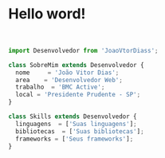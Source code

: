 <h1>Hello word!</h1><br>

```js
import Desenvolvedor from 'JoaoVtorDiass';

class SobreMim extends Desenvolvedor {
  nome     = 'João Vitor Dias';
  area    = 'Desenvolvedor Web';
  trabalho  = 'BMC Active';
  local = 'Presidente Prudente - SP';
}

class Skills extends Desenvolvedor {
  linguagens  = ['Suas linguagens'];
  bibliotecas  = ['Suas bibliotecas'];
  frameworks = ['Seus frameworks'];
}
```

<!--<br>
<p>Meu nome é <strong color='red'>João Vitor Dias</strong> e sou desenvolvedor <strong>FullStack!</strong></p>
<br>

<p>Atualmente trabalho com as seguintes Tecnologias na empresa <a href="www.google.com" target="_blank">BMC Active</a>:</p>
<ul>
  <li>Html/Css</li>
  <li>JavaScript</li>
  <li>PHP</li>
  <li>Oracle SQL</li>
  <li>Postgres SQL</li>
  <li>Linux</li>
</ul>
-->
